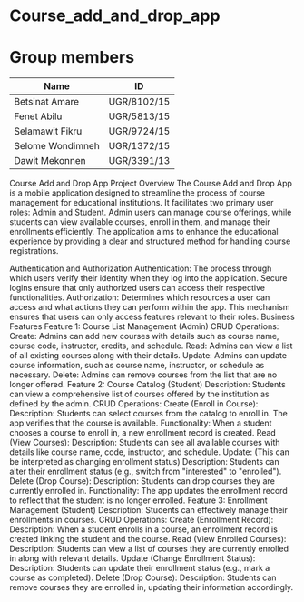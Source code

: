 # Course_add_and_drop_app
# Group members
| Name                | ID            |
|---------------------|---------------|
| Betsinat Amare      | UGR/8102/15   |
| Fenet Abilu         | UGR/5813/15   |
| Selamawit Fikru     | UGR/9724/15   |
| Selome Wondimneh    | UGR/1372/15   |
| Dawit Mekonnen      | UGR/3391/13   |

Course Add and Drop App
Project Overview
The Course Add and Drop App is a mobile application designed to streamline the process of course management for educational institutions. It facilitates two primary user roles: Admin and Student. Admin users can manage course offerings, while students can view available courses, enroll in them, and manage their enrollments efficiently. The application aims to enhance the educational experience by providing a clear and structured method for handling course registrations.

Authentication and Authorization
Authentication: The process through which users verify their identity when they log into the application. Secure logins ensure that only authorized users can access their respective functionalities.
Authorization: Determines which resources a user can access and what actions they can perform within the app. This mechanism ensures that users can only access features relevant to their roles.
Business Features
Feature 1: Course List Management (Admin)
CRUD Operations:
Create: Admins can add new courses with details such as course name, course code, instructor, credits, and schedule.
Read: Admins can view a list of all existing courses along with their details.
Update: Admins can update course information, such as course name, instructor, or schedule as necessary.
Delete: Admins can remove courses from the list that are no longer offered.
Feature 2: Course Catalog (Student)
Description: Students can view a comprehensive list of courses offered by the institution as defined by the admin.
CRUD Operations:
Create (Enroll in Course):
Description: Students can select courses from the catalog to enroll in. The app verifies that the course is available.
Functionality: When a student chooses a course to enroll in, a new enrollment record is created.
Read (View Courses):
Description: Students can see all available courses with details like course name, code, instructor, and schedule.
Update: (This can be interpreted as changing enrollment status)
Description: Students can alter their enrollment status (e.g., switch from "interested" to "enrolled").
Delete (Drop Course):
Description: Students can drop courses they are currently enrolled in.
Functionality: The app updates the enrollment record to reflect that the student is no longer enrolled.
Feature 3: Enrollment Management (Student)
Description: Students can effectively manage their enrollments in courses.
CRUD Operations:
Create (Enrollment Record):
Description: When a student enrolls in a course, an enrollment record is created linking the student and the course.
Read (View Enrolled Courses):
Description: Students can view a list of courses they are currently enrolled in along with relevant details.
Update (Change Enrollment Status):
Description: Students can update their enrollment status (e.g., mark a course as completed).
Delete (Drop Course):
Description: Students can remove courses they are enrolled in, updating their information accordingly.
